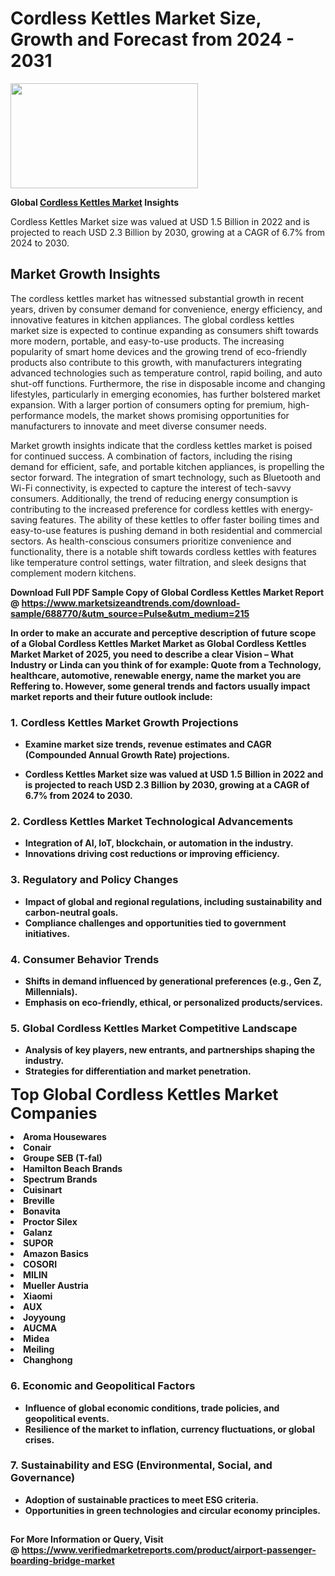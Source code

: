 <H1>Cordless Kettles Market Size, Growth and Forecast from 2024 - 2031</H1><img class="aligncenter size-medium wp-image-584254" src="https://thirdeyenews.in/wp-content/uploads/2024/09/Global-Market-Research-300x168.jpeg" alt="" width="300" height="168" /><p><strong>Global&nbsp;<a href="https://www.marketsizeandtrends.com/download-sample/688770/&amp;utm_source=Pulse&amp;utm_medium=215">Cordless Kettles Market</a> Insights</strong></p><p>Cordless Kettles Market size was valued at USD 1.5 Billion in 2022 and is projected to reach USD 2.3 Billion by 2030, growing at a CAGR of 6.7% from 2024 to 2030.</p><p><h2>Market Growth Insights</h2> <p>The cordless kettles market has witnessed substantial growth in recent years, driven by consumer demand for convenience, energy efficiency, and innovative features in kitchen appliances. The global cordless kettles market size is expected to continue expanding as consumers shift towards more modern, portable, and easy-to-use products. The increasing popularity of smart home devices and the growing trend of eco-friendly products also contribute to this growth, with manufacturers integrating advanced technologies such as temperature control, rapid boiling, and auto shut-off functions. Furthermore, the rise in disposable income and changing lifestyles, particularly in emerging economies, has further bolstered market expansion. With a larger portion of consumers opting for premium, high-performance models, the market shows promising opportunities for manufacturers to innovate and meet diverse consumer needs.</p> <p><strong></strong></p> <p>Market growth insights indicate that the cordless kettles market is poised for continued success. A combination of factors, including the rising demand for efficient, safe, and portable kitchen appliances, is propelling the sector forward. The integration of smart technology, such as Bluetooth and Wi-Fi connectivity, is expected to capture the interest of tech-savvy consumers. Additionally, the trend of reducing energy consumption is contributing to the increased preference for cordless kettles with energy-saving features. The ability of these kettles to offer faster boiling times and easy-to-use features is pushing demand in both residential and commercial sectors. As health-conscious consumers prioritize convenience and functionality, there is a notable shift towards cordless kettles with features like temperature control settings, water filtration, and sleek designs that complement modern kitchens.</p> <p><strong></p><p><span class=""><strong>Download Full PDF Sample Copy of Global Cordless Kettles Market Report</strong> @ <a href="https://www.marketsizeandtrends.com/download-sample/688770/&amp;utm_source=Pulse&amp;utm_medium=215" target="_blank">https://www.marketsizeandtrends.com/download-sample/688770/&amp;utm_source=Pulse&amp;utm_medium=215</a></span></p><p>In order to make an accurate and perceptive description of future scope of a Global&nbsp;Cordless Kettles Market Market as Global&nbsp;Cordless Kettles Market Market of 2025, you need to describe a clear Vision &ndash; What Industry or Linda can you think of for example: Quote from a Technology, healthcare, automotive, renewable energy, name the market you are Reffering to. However, some general trends and factors usually impact market reports and their future outlook include:</p><h3>1.&nbsp;<strong>Cordless Kettles Market Growth Projections</strong></h3><ul><li>Examine market size trends, revenue estimates and CAGR (Compounded Annual Growth Rate) projections.</li><li><p>Cordless Kettles Market size was valued at USD 1.5 Billion in 2022 and is projected to reach USD 2.3 Billion by 2030, growing at a CAGR of 6.7% from 2024 to 2030.</p></li></ul><h3>2.&nbsp;<strong>Cordless Kettles Market Technological Advancements</strong></h3><ul><li>Integration of AI, IoT, blockchain, or automation in the industry.</li><li>Innovations driving cost reductions or improving efficiency.</li></ul><h3>3.&nbsp;<strong>Regulatory and Policy Changes</strong></h3><ul><li>Impact of global and regional regulations, including sustainability and carbon-neutral goals.</li><li>Compliance challenges and opportunities tied to government initiatives.</li></ul><h3>4.&nbsp;<strong>Consumer Behavior Trends</strong></h3><ul><li>Shifts in demand influenced by generational preferences (e.g., Gen Z, Millennials).</li><li>Emphasis on eco-friendly, ethical, or personalized products/services.</li></ul><h3>5.&nbsp;<strong>Global Cordless Kettles Market Competitive Landscape</strong></h3><ul><li>Analysis of key players, new entrants, and partnerships shaping the industry.</li><li>Strategies for differentiation and market penetration.</li></ul><p data-pm-slice="1 1 []"><span style="color: inherit; font-family: inherit; font-size: 25px;">Top Global Cordless Kettles Market Companies</span></p><div class="" data-test-id=""><p><li>Aroma Housewares</li><li> Conair</li><li> Groupe SEB (T-fal)</li><li> Hamilton Beach Brands</li><li> Spectrum Brands</li><li> Cuisinart</li><li> Breville</li><li> Bonavita</li><li> Proctor Silex</li><li> Galanz</li><li> SUPOR</li><li> Amazon Basics</li><li> COSORI</li><li> MILIN</li><li> Mueller Austria</li><li> Xiaomi</li><li> AUX</li><li> Joyyoung</li><li> AUCMA</li><li> Midea</li><li> Meiling</li><li> Changhong</li></p></div><h3>6.&nbsp;<strong>Economic and Geopolitical Factors</strong></h3><ul><li>Influence of global economic conditions, trade policies, and geopolitical events.</li><li>Resilience of the market to inflation, currency fluctuations, or global crises.</li></ul><h3>7.&nbsp;<strong>Sustainability and ESG (Environmental, Social, and Governance)</strong></h3><ul><li>Adoption of sustainable practices to meet ESG criteria.</li><li>Opportunities in green technologies and circular economy principles.</li></ul><h2><strong style="font-size: 14px;">For More Information or Query, Visit @&nbsp;</strong><a style="background-color: #ffffff; font-size: 14px;" href="https://www.marketsizeandtrends.com/report/cordless-kettles-market/" target="_blank">https://www.verifiedmarketreports.com/product/airport-passenger-boarding-bridge-market</a></h2>
